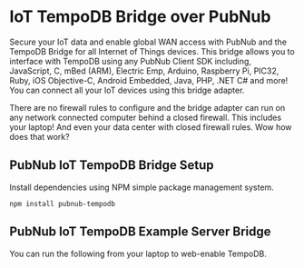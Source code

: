 # IoT TempoDB Bridge over PubNub

Secure your IoT data and enable global WAN access with PubNub and
the TempoDB Bridge for all Internet of Things devices.
This bridge allows you to interface with TempoDB using any PubNub
Client SDK including, JavaScript, C, mBed (ARM), Electric Emp,
Arduino, Raspberry Pi, PIC32, Ruby, iOS Objective-C, Android Embedded,
Java, PHP, .NET C# and more!
You can connect all your IoT devices using this bridge adapter.

There are no firewall rules to configure and the bridge adapter can
run on any network connected computer behind a closed firewall.
This includes your laptop!
And even your data center with closed firewall rules.
Wow how does that work?

## PubNub IoT TempoDB Bridge Setup

Install dependencies using NPM simple package management system.

```
npm install pubnub-tempodb
```

## PubNub IoT TempoDB Example Server Bridge

You can run the following from your laptop to web-enable TempoDB.

